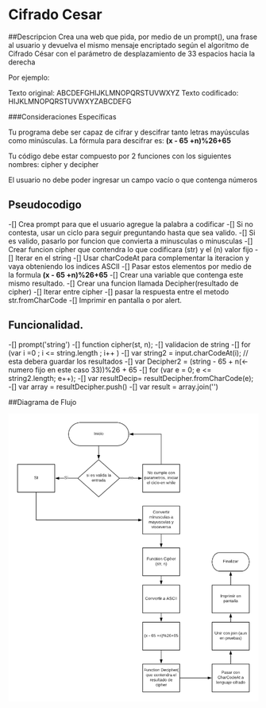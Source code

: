 # Cifrado Cesar


##Descripcion
Crea una web que pida, por medio de un prompt(), una frase al usuario y devuelva el mismo mensaje encriptado según el algoritmo de Cifrado César con el parámetro de desplazamiento de 33 espacios hacia la derecha

Por ejemplo:

Texto original: ABCDEFGHIJKLMNOPQRSTUVWXYZ
Texto codificado: HIJKLMNOPQRSTUVWXYZABCDEFG

###Consideraciones Específicas

Tu programa debe ser capaz de cifrar y descifrar tanto letras mayúsculas como minúsculas. La fórmula para descifrar es: __(x - 65 +n)%26+65__

Tu código debe estar compuesto por 2 funciones con los siguientes nombres: cipher y decipher

El usuario no debe poder ingresar un campo vacío o que contenga números

## Pseudocodigo

-[] Crea prompt para que el usuario agregue la palabra a codificar
-[] Si no contesta, usar un ciclo para seguir preguntando hasta que sea valido.
-[] Si es valido, pasarlo por funcion que convierta a minusculas o minusculas
-[] Crear funcion cipher que contendra lo que codificara (str) y el (n) valor fijo
-[] Iterar en el string
-[] Usar charCodeAt para complementar  la iteracion y vaya obteniendo los indices ASCII
-[] Pasar estos elementos por medio de la formula __(x - 65 +n)%26+65__
-[] Crear una variable que contenga este mismo resultado.
-[] Crear una funcion llamada Decipher(resultado de cipher)
-[] Iterar entre cipher
-[] pasar la respuesta entre el metodo str.fromCharCode
-[] Imprimir en pantalla o por alert.

## Funcionalidad.
-[] prompt('string')
-[] function cipher(st, n);
-[] validacion de string
-[] for (var i =0 ; i <= string.length ; i++ )
-[] var string2  = input.charCodeAt(i); // esta debera guardar los resultados
-[] var Decipher2 = (string - 65 + n(<- numero fijo en este caso 33))%26 + 65
-[] for (var e = 0; e  <= string2.length; e++);
-[] var resultDecip= resultDecipher.fromCharCode(e);
-[] var array = resultDecipher.push()
-[] var result = array.join('')

##Diagrama de Flujo

![Diagrama CifradoCesar](assets/img/CifradoCesar.png)
